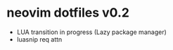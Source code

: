 neovim dotfiles v0.2
=============================================

* LUA transition in progress (Lazy package manager)
* luasnip req attn
